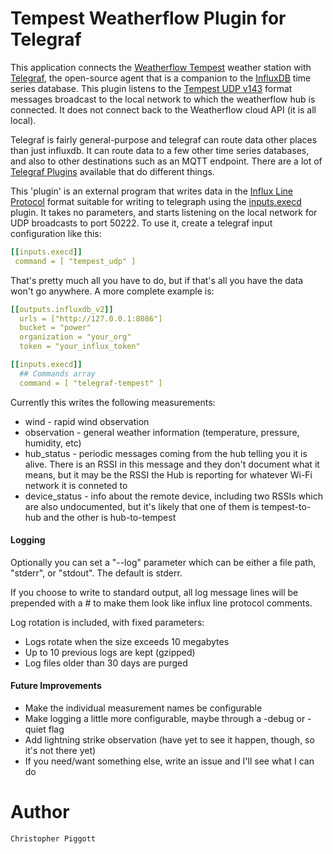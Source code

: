 # Tempest Weatherflow Plugin for Telegraf

This application connects the [Weatherflow Tempest](https://weatherflow.com/tempest-weather-system/)
weather station with [Telegraf](https://www.influxdata.com/time-series-platform/telegraf/),
the open-source agent that is a companion to the
[InfluxDB](https://www.influxdata.com/products/influxdb/)
time series database.  This plugin listens to the
[Tempest UDP v143](https://weatherflow.github.io/Tempest/api/udp/v143/) format messages
broadcast to the local network to which the weatherflow hub is connected.  It does not
connect back to the Weatherflow cloud API (it is all local).

Telegraf is fairly general-purpose and telegraf can route data other places than
just influxdb.  It can route data to a few other time series databases, and also
to other destinations such as an MQTT endpoint.  There are a lot of 
[Telegraf Plugins](https://docs.influxdata.com/telegraf/v1.19/plugins/)
available that do different things.

This 'plugin' is an external program that writes data in the
[Influx Line Protocol](https://docs.influxdata.com/influxdb/cloud/reference/syntax/line-protocol/)
format suitable for writing to telegraph using the
[inputs.execd](https://github.com/influxdata/telegraf/blob/release-1.19/plugins/inputs/execd/README.md)
 plugin.  It takes no parameters, and starts listening on the local network for UDP broadcasts
 to port 50222.  To use it, create a telegraf input configuration like this:
 
 ```yaml
[[inputs.execd]]
  command = [ "tempest_udp" ]
```

That's pretty much all you have to do, but if that's all you have the data won't go anywhere.
A more complete example is:

```yaml
[[outputs.influxdb_v2]]
  urls = ["http://127.0.0.1:8086"]
  bucket = "power"
  organization = "your_org"
  token = "your_influx_token"

[[inputs.execd]]
  ## Commands array
  command = [ "telegraf-tempest" ]

```

Currently this writes the following measurements:

* wind - rapid wind observation
* observation - general weather information (temperature, pressure, humidity, etc)
* hub_status - periodic messages coming from the hub telling you it is alive.  There is an RSSI
in this message and they don't document what it means, but it may be the RSSI the Hub is reporting for 
whatever Wi-Fi network it is conneted to
* device_status - info about the remote device, including two RSSIs which are also undocumented,
but it's likely that one of them is tempest-to-hub and the other is hub-to-tempest
 
#### Logging

Optionally you can set a "--log" parameter which can be either a file
path, "stderr", or "stdout".  The default is stderr.

If you choose to write to standard output, all log message lines will be prepended
with a # to make them look like influx line protocol comments.

Log rotation is included, with fixed parameters:

* Logs rotate when the size exceeds 10 megabytes
* Up to 10 previous logs are kept (gzipped)
* Log files older than 30 days are purged

#### Future Improvements
 * Make the individual measurement names be configurable
 * Make logging a little more configurable, maybe through a -debug or -quiet flag
 * Add lightning strike observation (have yet to see it happen, though, so it's not there yet)
 * If you need/want something else, write an issue and I'll see what I can do

# Author
    Christopher Piggott